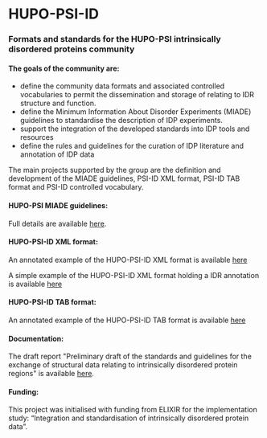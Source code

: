 # HUPO-PSI-ID
### Formats and standards for the HUPO-PSI intrinsically disordered proteins community

#### The goals of the community are:

* define the community data formats and associated controlled vocabularies to permit the dissemination and storage of relating to IDR structure and function.
* define the Minimum Information About Disorder Experiments (MIADE) guidelines to standardise the description of IDP experiments.
* support the integration of the developed standards into IDP tools and resources
* define the rules and guidelines for the curation of IDP literature and annotation of IDP data

The main projects supported by the group are the definition and development of the MIADE guidelines, PSI-ID XML format, PSI-ID TAB format and PSI-ID controlled vocabulary. 

#### HUPO-PSI MIADE guidelines:
Full details are available [here](https://docs.google.com/document/d/1vVGQ40wyZAT27CBaWFdg2FTJK-AoAfPo2b1H-Uk6Fgo/edit?usp=sharing).

#### HUPO-PSI-ID XML format:
An annotated example of the HUPO-PSI-ID XML format is available [here](./HUPO-PSI-ID_XML_format_full_annotated.xml)

A simple example of the HUPO-PSI-ID XML format holding a IDR annotation is available [here](./HUPO-PSI-ID_XML_format_compact_NFAT_example.xml)

#### HUPO-PSI-ID TAB format:
An annotated example of the HUPO-PSI-ID TAB format is available [here](./HUPO-PSI-ID_TAB_format.xlsx)

#### Documentation:
The draft report "Preliminary draft of the standards and guidelines for the exchange of structural data relating to intrinsically disordered protein regions" is available [here](https://docs.google.com/document/d/1vVGQ40wyZAT27CBaWFdg2FTJK-AoAfPo2b1H-Uk6Fgo/edit?usp=sharing).

#### Funding:
This project was initialised with funding from ELIXIR for the implementation study: “Integration and standardisation of intrinsically disordered protein data”.

